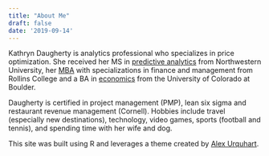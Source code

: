 ```yaml
---
title: "About Me"
draft: false 
date: '2019-09-14'
---
```


Kathryn Daugherty is analytics professional who specializes in price optimization.  She received her MS in <a href="https://sps.northwestern.edu/masters/data-science/">predictive analytics</a> from Northwestern University, her <a href="https://www.rollins.edu/business/mba-programs/early-advantage-mba/">MBA</a> with specializations in finance and management from Rollins College and a BA in <a href="https://www.colorado.edu/economics/">economics</a> from the University of Colorado at Boulder. 

Daugherty is certified in project management (PMP), lean six sigma and restaurant revenue management (Cornell). Hobbies include travel (especially new destinations), technology, video games, sports (football and tennis), and spending time with her wife and dog.

This site was built using R and leverages a theme created by <a href="https://github.com/alexurquhart/hugo-geo">Alex Urquhart</a>.
